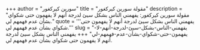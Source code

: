 +++
author = "سورين كيركغور"
title = "مقولة سورين كيركغور"
description = "مقولة سورين كيركغور: يفهمني الناس بشكل سيئ لدرجة أنهم لا يفهمون حتى شكواي بشأن عدم فهمهم لي."
quote = '''يفهمني الناس بشكل سيئ لدرجة أنهم لا يفهمون حتى شكواي بشأن عدم فهمهم لي.'''
slug = "يفهمني-الناس-بشكل-سيئ-لدرجة-أنهم-لا-يفهمون-حتى-شكواي-بشأن-عدم-فهمهم-لي"
+++
يفهمني الناس بشكل سيئ لدرجة أنهم لا يفهمون حتى شكواي بشأن عدم فهمهم لي.
